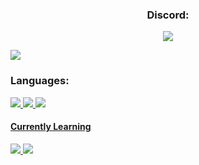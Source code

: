 <h3 align="center">Discord:</h3>


<p align="center"> <a href="https://discord.com/users/934852457182421033" target="blank"><img src="https://lanyard-profile-readme.vercel.app/api/934852457182421033?theme=dark&bg=0d1117&animated=true&hideDiscrim=false&borderRadius=50px&idleMessage=Probably%20Sleeping..." /></a> </p>

<p align="left"> <a href="https://twitter.com/aatiqreyas" target="blank"><img src="https://img.shields.io/badge/aatiqreyas-black?style=for-the-badge&logo=twitter" /></a> </p>

### Languages:
<p align="left">
<a href="https://youtu.be/dQw4w9WgXcQ" target="blank"><img src="https://img.shields.io/badge/C-black?style=for-the-badge&logo=c" />
<a href="https://youtu.be/dQw4w9WgXcQ" target="blank"><img src="https://img.shields.io/badge/python-black?style=for-the-badge&logo=python" />
<a href="https://youtu.be/dQw4w9WgXcQ" target="blank"><img src="https://img.shields.io/badge/Discord.py-black?style=for-the-badge&logo=discord" />
</p>

<p>
  <h4 align="left">Currently Learning</h4>
  <a href="https://youtu.be/dQw4w9WgXcQ" target="blank"><img src="https://img.shields.io/badge/C++-black?style=for-the-badge&logo=c%2B%2B"/>
  <a href="https://youtu.be/dQw4w9WgXcQ" target="blank"><img src="https://img.shields.io/badge/rust-black?style=for-the-badge&logo=rust"/>
<br />
